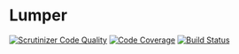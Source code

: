 # Lumper

[![Scrutinizer Code Quality](https://scrutinizer-ci.com/g/bavix/lumper/badges/quality-score.png?b=master)](https://scrutinizer-ci.com/g/bavix/lumper/?branch=master)
[![Code Coverage](https://scrutinizer-ci.com/g/bavix/lumper/badges/coverage.png?b=master)](https://scrutinizer-ci.com/g/bavix/lumper/?branch=master)
[![Build Status](https://scrutinizer-ci.com/g/bavix/lumper/badges/build.png?b=master)](https://scrutinizer-ci.com/g/bavix/lumper/build-status/master)
